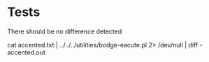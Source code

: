 # Tests

There should be no difference detected

cat accented.txt | ../../../utilities/bodge-eacute.pl 2> /dev/null | diff - accented.out


